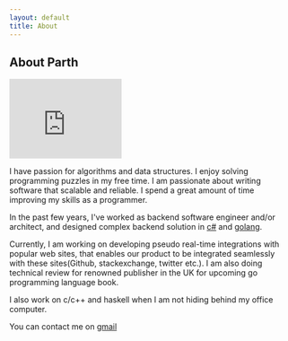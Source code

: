 ```yaml
---
layout: default
title: About
---
```

## About Parth
<iframe src="https://githubbadge.appspot.com/parthdesai?s=1&a=0" style="border: 0;height: 142px;width: 200px;overflow: hidden;" frameBorder="0"></iframe>

I have passion for algorithms and data structures.  I enjoy solving programming puzzles in my free time. I am passionate about writing software that scalable and reliable.  I spend a great amount of time improving my skills as a programmer. 

In the past few years, I've worked as backend software engineer and/or architect, and designed complex backend solution in [c#](https://github.com/parthdesai/sso) and [golang](https://github.com/bulletind/khabar). 

Currently, I am working on developing pseudo real-time integrations with popular web sites, that enables our product to be integrated seamlessly with these sites(Github, stackexchange, twitter etc.). I am also doing technical review for renowned publisher in the UK for upcoming go programming language book.

I also work on c/c++ and haskell when I am not hiding behind my office computer.

You can contact me on [gmail](mailto:desaiparth08@gmail.com)

